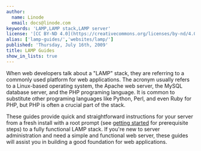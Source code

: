 ```yaml
---
author:
  name: Linode
  email: docs@linode.com
keywords: 'LAMP,LAMP stack,LAMP server'
license: '[CC BY-ND 4.0](https://creativecommons.org/licenses/by-nd/4.0)'
alias: ['lamp-guides/','websites/lamp/']
published: 'Thursday, July 16th, 2009'
title: LAMP Guides
show_in_lists: true
---
```


When web developers talk about a "LAMP" stack, they are referring to a commonly used platform for web applications. The acronym usually refers to a Linux-based operating system, the Apache web server, the MySQL database server, and the PHP programing language. It is common to substitute other programing languages like Python, Perl, and even Ruby for PHP, but PHP is often a crucial part of the stack.

These guides provide quick and straightforward instructions for your server from a fresh install with a root prompt (see [getting started](/docs/getting-started/) for prerequisite steps) to a fully functional LAMP stack. If you're new to server administration and need a simple and functional web server, these guides will assist you in building a good foundation for web applications.
